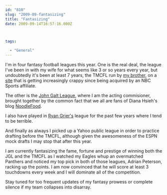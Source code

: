 ```yaml
---
id: "810"
slug: "2009-09-fantasizing"
title: "Fantasizing"
date: 2009-09-14T16:57:16.000Z



tags:

  - "General"
---
```

<div class="sqs-html-content">
  <p>I'm in four fantasy football leagues this year.
One is the real deal, the league I've been in with my wife for what seems like 3 or so years every year, but undoubtedly it's been at least 7 years, the TMCFL run by <a href="http://tom.mcallister.ws/">my brother</a>, on a <a href="http://fanball.com/">site</a> that is getting increasingly crappy since being acquired by an NBC Sports affiliate.  </p>
<p>The other is the <a href="http://www.dianahsieh.com/blog/2009/08/john-galt-league.shtml">John Galt League</a>, where I am the acting commisioner, brought together by the common fact that we all are fans of Diana Hsieh's blog <a href="http://www.dianahsieh.com/blog/index.shtml">NoodleFood</a>.  </p>
<p>I also have played in <a href="http://ryangrier.com/">Ryan Grier's</a> league for the past few years where I tend to be terrible.  </p>
<p>And finally as always I picked up a Yahoo public league in order to practice drafting before the TMCFL, although given the awesomeness of the ESPN mock drafts I may stop that after this year.</p>
<p>I am currently fantasizing the fame, fortune and prestige of winning both the JGL and the TMCFL as I watched my Eagles whup an overmatched Panthers and noticed my top pick in both of those leagues, Adrian Peterson, racking up the points.  I am now convinced that he will score at least 3 touchdowns every week and I will dominate all of the competition.  </p>
<p>Stay tuned for too frequent updates of my fantasy prowess or complete silence if my team collapses into disarray.</p>
</div>
